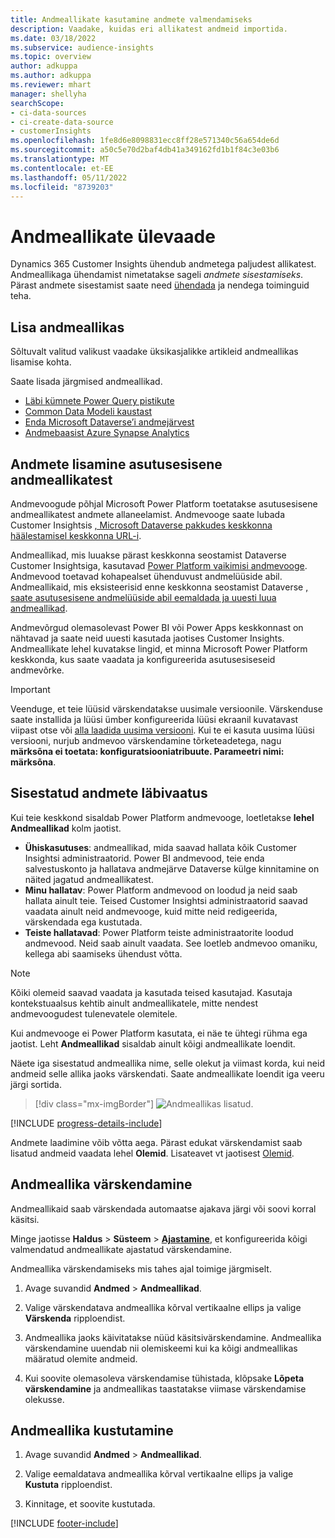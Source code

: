 ```yaml
---
title: Andmeallikate kasutamine andmete valmendamiseks
description: Vaadake, kuidas eri allikatest andmeid importida.
ms.date: 03/18/2022
ms.subservice: audience-insights
ms.topic: overview
author: adkuppa
ms.author: adkuppa
ms.reviewer: mhart
manager: shellyha
searchScope:
- ci-data-sources
- ci-create-data-source
- customerInsights
ms.openlocfilehash: 1fe8d6e8098831ecc8ff28e571340c56a654de6d
ms.sourcegitcommit: a50c5e70d2baf4db41a349162fd1b1f84c3e03b6
ms.translationtype: MT
ms.contentlocale: et-EE
ms.lasthandoff: 05/11/2022
ms.locfileid: "8739203"
---
```

# <a name="data-sources-overview"></a>Andmeallikate ülevaade



Dynamics 365 Customer Insights ühendub andmetega paljudest allikatest. Andmeallikaga ühendamist nimetatakse sageli *andmete sisestamiseks*. Pärast andmete sisestamist saate need [ühendada](data-unification.md) ja nendega toiminguid teha.

## <a name="add-a-data-source"></a>Lisa andmeallikas

Sõltuvalt valitud valikust vaadake üksikasjalikke artikleid andmeallikas lisamise kohta.

Saate lisada järgmised andmeallikad.

- [Läbi kümnete Power Query pistikute](connect-power-query.md)
- [Common Data Modeli kaustast](connect-common-data-model.md)
- [Enda Microsoft Dataverse’i andmejärvest](connect-dataverse-managed-lake.md)
- [Andmebaasist Azure Synapse Analytics](connect-synapse.md)

## <a name="add-data-from-on-premises-data-sources"></a>Andmete lisamine asutusesisene andmeallikatest

Andmevoogude põhjal Microsoft Power Platform toetatakse asutusesisene andmeallikatest andmete allaneelamist. Andmevooge saate lubada Customer Insightsis [, Microsoft Dataverse pakkudes keskkonna häälestamisel keskkonna URL-i](create-environment.md).

Andmeallikad, mis luuakse pärast keskkonna seostamist Dataverse Customer Insightsiga, kasutavad [Power Platform vaikimisi andmevooge](/power-query/dataflows/overview-dataflows-across-power-platform-dynamics-365). Andmevood toetavad kohapealset ühenduvust andmelüüside abil. Andmeallikaid, mis eksisteerisid enne keskkonna seostamist Dataverse [, saate asutusesisene andmelüüside abil eemaldada ja uuesti luua andmeallikad](/data-integration/gateway/service-gateway-app).

Andmevõrgud olemasolevast Power BI või Power Apps keskkonnast on nähtavad ja saate neid uuesti kasutada jaotises Customer Insights. Andmeallikate lehel kuvatakse lingid, et minna Microsoft Power Platform keskkonda, kus saate vaadata ja konfigureerida asutusesiseseid andmevõrke.

> [!IMPORTANT]
> Veenduge, et teie lüüsid värskendatakse uusimale versioonile. Värskenduse saate installida ja lüüsi ümber konfigureerida lüüsi ekraanil kuvatavast viipast otse või [alla laadida uusima versiooni](https://powerapps.microsoft.com/downloads/). Kui te ei kasuta uusima lüüsi versiooni, nurjub andmevoo värskendamine tõrketeadetega, nagu **märksõna ei toetata: konfiguratsiooniatribuute. Parameetri nimi: märksõna**.

## <a name="review-ingested-data"></a>Sisestatud andmete läbivaatus
Kui teie keskkond sisaldab Power Platform andmevooge, loetletakse **lehel Andmeallikad** kolm jaotist. 
- **Ühiskasutuses**: andmeallikad, mida saavad hallata kõik Customer Insightsi administraatorid. Power BI andmevood, teie enda salvestuskonto ja hallatava andmejärve Dataverse külge kinnitamine on näited jagatud andmeallikatest.
- **Minu hallatav**: Power Platform andmevood on loodud ja neid saab hallata ainult teie. Teised Customer Insightsi administraatorid saavad vaadata ainult neid andmevooge, kuid mitte neid redigeerida, värskendada ega kustutada.
- **Teiste hallatavad**: Power Platform teiste administraatorite loodud andmevood. Neid saab ainult vaadata. See loetleb andmevoo omaniku, kellega abi saamiseks ühendust võtta.
> [!NOTE]
> Kõiki olemeid saavad vaadata ja kasutada teised kasutajad. Kasutaja kontekstuaalsus kehtib ainult andmeallikatele, mitte nendest andmevoogudest tulenevatele olemitele.

Kui andmevooge ei Power Platform kasutata, ei näe te ühtegi rühma ega jaotist. Leht **Andmeallikad** sisaldab ainult kõigi andmeallikate loendit.

Näete iga sisestatud andmeallika nime, selle olekut ja viimast korda, kui neid andmeid selle allika jaoks värskendati. Saate andmeallikate loendit iga veeru järgi sortida.

> [!div class="mx-imgBorder"]
> ![Andmeallikas lisatud.](media/configure-data-datasource-added.png "Andmeallikas lisatud")

[!INCLUDE [progress-details-include](includes/progress-details-pane.md)]

Andmete laadimine võib võtta aega. Pärast edukat värskendamist saab lisatud andmeid vaadata lehel **Olemid**. Lisateavet vt jaotisest [Olemid](entities.md).

## <a name="refresh-a-data-source"></a>Andmeallika värskendamine

Andmeallikaid saab värskendada automaatse ajakava järgi või soovi korral käsitsi. 

Minge jaotisse **Haldus** > **Süsteem** > [**Ajastamine**](system.md#schedule-tab), et konfigureerida kõigi valmendatud andmeallikate ajastatud värskendamine.

Andmeallika värskendamiseks mis tahes ajal toimige järgmiselt.

1. Avage suvandid **Andmed** > **Andmeallikad**.

2. Valige värskendatava andmeallika kõrval vertikaalne ellips ja valige **Värskenda** ripploendist.

3. Andmeallika jaoks käivitatakse nüüd käsitsivärskendamine. Andmeallika värskendamine uuendab nii olemiskeemi kui ka kõigi andmeallikas määratud olemite andmeid.

4. Kui soovite olemasoleva värskendamise tühistada, klõpsake **Lõpeta värskendamine** ja andmeallikas taastatakse viimase värskendamise olekusse.

## <a name="delete-a-data-source"></a>Andmeallika kustutamine

1. Avage suvandid **Andmed** > **Andmeallikad**.

2. Valige eemaldatava andmeallika kõrval vertikaalne ellips ja valige **Kustuta** ripploendist.

3. Kinnitage, et soovite kustutada.


[!INCLUDE [footer-include](includes/footer-banner.md)]
